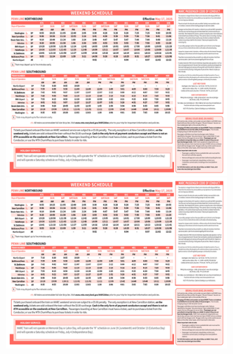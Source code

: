 ![alt text](schedules/marc_penn-washington_weekend.jpg "Weekday Schedule")
![alt text](schedules/marc_penn-washington_weekend.jpg "Weekend Schedule")